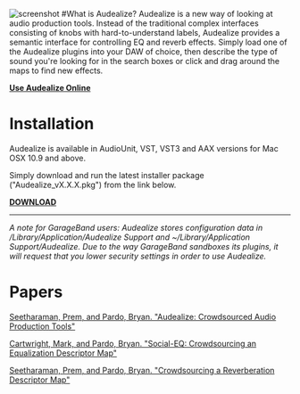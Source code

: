 ![screenshot](https://raw.githubusercontent.com/interactiveaudiolab/audealize-plugin/master/Screenshots/Screenshot.png)
#What is Audealize?
Audealize is a new way of looking at audio production tools. Instead of the traditional complex interfaces consisting of knobs with hard-to-understand labels, Audealize provides a semantic interface for controlling EQ and reverb effects. Simply load one of the Audealize plugins into your DAW of choice, then describe the type of sound you're looking for in the search boxes or click and drag around the maps to find new effects.

[**Use Audealize Online**](https://audealize.appspot.com)

# Installation

Audealize is available in AudioUnit, VST, VST3 and AAX versions for Mac OSX 10.9 and above.

Simply download and run the latest installer package ("Audealize_vX.X.X.pkg") from the link below. 

[**DOWNLOAD**](https://github.com/interactiveaudiolab/audealize-plugin/releases)

___


*A note for GarageBand users: Audealize stores configuration data in /Library/Application/Audealize Support and ~/Library/Application Support/Audealize. Due to the way GarageBand sandboxes its plugins, it will request that you lower security settings in order to use Audealize.*

# Papers

[Seetharaman, Prem, and Pardo, Bryan. "Audealize: Crowdsourced Audio Production Tools"](http://music.cs.northwestern.edu/publications/seetharaman_pardo_audealize_jaes.pdf)

[Cartwright, Mark, and Pardo, Bryan. "Social-EQ: Crowdsourcing an Equalization Descriptor Map"](http://music.cs.northwestern.edu/publications/cartwright-pardo-ismir13.pdf)

[Seetharaman, Prem, and Pardo, Bryan. "Crowdsourcing a Reverberation Descriptor Map"](http://music.cs.northwestern.edu/publications/seetharaman_pardo_acmmm14.pdf)
